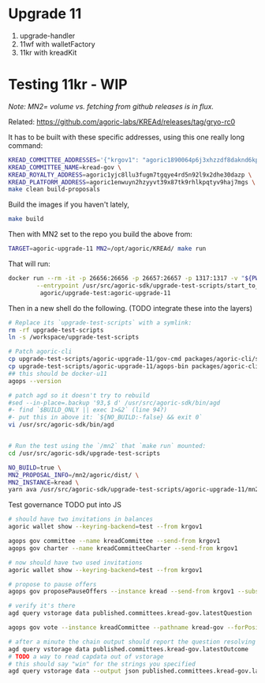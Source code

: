 # Upgrade 11

1. upgrade-handler
2. 11wf with walletFactory
3. 11kr with kreadKit

# Testing 11kr - WIP

*Note: MN2= volume vs. fetching from github releases is in flux.*

Related: https://github.com/agoric-labs/KREAd/releases/tag/gryo-rc0

It has to be built with these specific addresses, using this one really long command:
```sh
KREAD_COMMITTEE_ADDRESSES='{"krgov1": "agoric1890064p6j3xhzzdf8daknd6kpvhw766ds8flgw", "krgov2": "agoric1vqm5x5sj4lxmj2kem7x92tuhaum0k2yzyj6mgu"}' \
KREAD_COMMITTEE_NAME=kread-gov \
KREAD_ROYALTY_ADDRESS=agoric1yjc8llu3fugm7tgqye4rd5n92l9x2dhe30dazp \
KREAD_PLATFORM_ADDRESS=agoric1enwuyn2hzyyvt39x87tk9rhlkpqtyv9haj7mgs \
make clean build-proposals
```

Build the images if you haven't lately,
```sh
make build
```


Then with MN2 set to the repo you build the above from:
```sh
TARGET=agoric-upgrade-11 MN2=/opt/agoric/KREAd/ make run
```

That will run:
```sh
docker run --rm -it -p 26656:26656 -p 26657:26657 -p 1317:1317 -v "${PWD}:/workspace" -v "${MN2}:/mn2" -e "DEBUG=SwingSet:ls,SwingSet:vat" -e "DEST=1" -e "TMUX_USE_CC=0" \
        --entrypoint /usr/src/agoric-sdk/upgrade-test-scripts/start_to_to.sh \
         agoric/upgrade-test:agoric-upgrade-11
```

Then in a new shell do the following.
(TODO integrate these into the layers)
```sh
# Replace its `upgrade-test-scripts` with a symlink:
rm -rf upgrade-test-scripts
ln -s /workspace/upgrade-test-scripts

# Patch agoric-cli
cp upgrade-test-scripts/agoric-upgrade-11/gov-cmd packages/agoric-cli/src/commands/gov.js
cp upgrade-test-scripts/agoric-upgrade-11/agops-bin packages/agoric-cli/src/bin-agops.js
## this should be docker-u11
agops --version

# patch agd so it doesn't try to rebuild
#sed --in-place=.backup '93,$ d' /usr/src/agoric-sdk/bin/agd
#- find `$BUILD_ONLY || exec 1>&2` (line 94?)
#- put this in above it: `${NO_BUILD:-false} && exit 0`
vi /usr/src/agoric-sdk/bin/agd


# Run the test using the `/mn2` that `make run` mounted:
cd /usr/src/agoric-sdk/upgrade-test-scripts

NO_BUILD=true \
MN2_PROPOSAL_INFO=/mn2/agoric/dist/ \
MN2_INSTANCE=kread \
yarn ava /usr/src/agoric-sdk/upgrade-test-scripts/agoric-upgrade-11/mn2-start.test.js
```

Test governance
TODO put into JS
```sh
# should have two invitations in balances
agoric wallet show --keyring-backend=test --from krgov1

agops gov committee --name kreadCommittee --send-from krgov1
agops gov charter --name kreadCommitteeCharter --send-from krgov1

# now should have two used invitations
agoric wallet show --keyring-backend=test --from krgov1

# propose to pause offers
agops gov proposePauseOffers --instance kread --send-from krgov1 --substring foo

# verify it's there
agd query vstorage data published.committees.kread-gov.latestQuestion

agops gov vote --instance kreadCommittee --pathname kread-gov --forPosition 0 --send-from krgov1

# after a minute the chain output should report the question resolving in the affirmative
agd query vstorage data published.committees.kread-gov.latestOutcome
# TODO a way to read capdata out of vstorage
# this should say "win" for the strings you specified
agd query vstorage data --output json published.committees.kread-gov.latestOutcome | jq -r .value | jq -r .values[0] | jq
```
